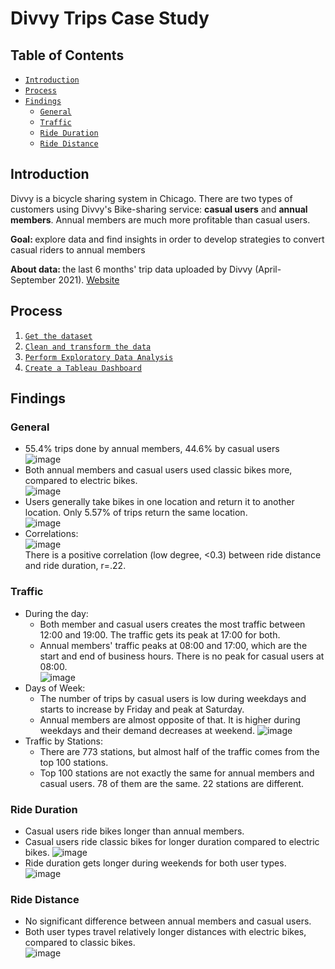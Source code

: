 # Divvy Trips Case Study

## Table of Contents
- [`Introduction`](#introduction)
- [`Process`](#process)
- [`Findings`](#findings)
    - [`General`](#general)
    - [`Traffic`](#traffic)
    - [`Ride Duration`](#ride-duration)
    - [`Ride Distance`](#ride-distance)

## Introduction  
<p>Divvy is a bicycle sharing system in Chicago. There are two types of customers using Divvy's Bike-sharing service: <strong>casual users</strong> and <strong>annual members</strong>. Annual members are much more profitable than casual users.</p>
<p><strong>Goal: </strong>explore data and find insights in order to develop strategies to convert casual riders to annual members</p>
<p><strong>About data: </strong>the last 6 months' trip data uploaded by Divvy (April-September 2021). <a href='https://divvy-tripdata.s3.amazonaws.com/index.html'>Website</a></p>

## Process  
1. [`Get the dataset`](https://divvy-tripdata.s3.amazonaws.com/index.html)
2. [`Clean and transform the data`](https://github.com/serkansalcan/analytics-projects/blob/main/Divvy%20Trips/data_cleansing.ipynb)
3. [`Perform Exploratory Data Analysis`](https://github.com/serkansalcan/analytics-projects/blob/main/Divvy%20Trips/exploratory_data_analysis.ipynb)
4. [`Create a Tableau Dashboard`](https://public.tableau.com/views/DivvyTrips_16357928926750/Dashboard?:language=en-US&:display_count=n&:origin=viz_share_link)

## Findings
### General
- 55.4% trips done by annual members, 44.6% by casual users  
![image](https://user-images.githubusercontent.com/27378210/147408155-3c57e13b-4938-46bd-8458-d1812cc73e67.png)  
- Both annual members and casual users used classic bikes more, compared to electric bikes.  
![image](https://user-images.githubusercontent.com/27378210/147408182-efa31c60-406e-48dc-b083-ad7d312154a2.png)
- Users generally take bikes in one location and return it to another location. Only 5.57% of trips return the same location.  
![image](https://user-images.githubusercontent.com/27378210/147408192-9854367a-4f28-4852-a7c3-25ce2a126f20.png)  
- Correlations:  
![image](https://user-images.githubusercontent.com/27378210/147408217-ee9755a2-a446-4744-874b-0beefd5a0718.png)  
There is a positive correlation (low degree, <0.3) between ride distance and ride duration, r=.22.  

### Traffic  
- During the day:  
    - Both member and casual users creates the most traffic between 12:00 and 19:00. The traffic gets its peak at 17:00 for both.  
    - Annual members' traffic peaks at 08:00 and 17:00, which are the start and end of business hours. There is no peak for casual users at 08:00.  
    ![image](https://user-images.githubusercontent.com/27378210/147497101-ba63797f-bd12-4a79-85fb-43ba1af65940.png)
- Days of Week:  
    - The number of trips by casual users is low during weekdays and starts to increase by Friday and peak at Saturday.  
    - Annual members are almost opposite of that. It is higher during weekdays and their demand decreases at weekend. 
    ![image](https://user-images.githubusercontent.com/27378210/147496279-3a6b2080-a5cb-411e-8865-373a2f007c93.png)    
- Traffic by Stations:  
    - There are 773 stations, but almost half of the traffic comes from the top 100 stations.
    - Top 100 stations are not exactly the same for annual members and casual users. 78 of them are the same. 22 stations are  different.  

### Ride Duration  
- Casual users ride bikes longer than annual members.  
- Casual users ride classic bikes for longer duration compared to electric bikes.
![image](https://user-images.githubusercontent.com/27378210/147504207-77a2384d-389f-4ab0-9109-78d2a35ed6ad.png)  
- Ride duration gets longer during weekends for both user types.  
![image](https://user-images.githubusercontent.com/27378210/147504222-66ff6451-5813-4913-97e6-7bffd7308296.png)  

### Ride Distance  
- No significant difference between annual members and casual users.  
- Both user types travel relatively longer distances with electric bikes, compared to classic bikes.  
![image](https://user-images.githubusercontent.com/27378210/147504045-c36459c6-758f-4dab-bff4-57be301b9aa7.png)  
